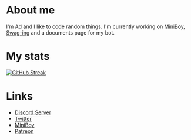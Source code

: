# About me

I'm Ad and I like to code random things.
I'm currently working on [MiniBoy](https://github.com/byAd12/MiniBoy), [Swag-ing](https://www.youtube.com/watch?v=dQw4w9WgXcQ) and a documents page for my bot.

# My stats
[![GitHub Streak](http://github-readme-streak-stats.herokuapp.com?user=byAd12&theme=merko&hide_border=true&fire=010BDD)](https://git.io/streak-stats)

# Links

* [Discord Server](https://discord.gg/gG3DnUfj6E)
* [Twitter](https://twitter.com/MiniBoy_Bot)
* [MiniBoy](https://dsc.gg/miniboy)
* [Patreon](https://www.patreon.com/MiniBoy)
